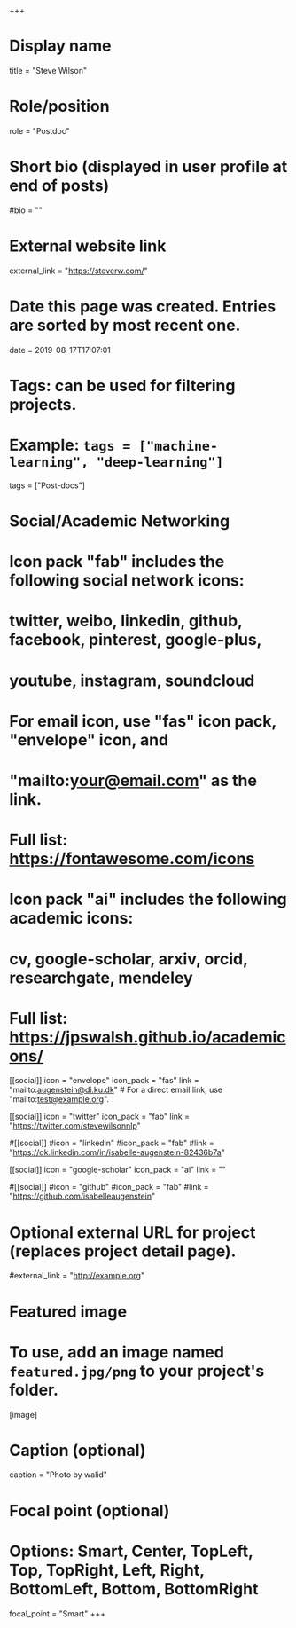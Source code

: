 +++
# Display name
title = "Steve Wilson"

# Role/position
role = "Postdoc"

# Short bio (displayed in user profile at end of posts)
#bio = ""

# External website link
external_link = "https://steverw.com/"

# Date this page was created. Entries are sorted by most recent one.
date = 2019-08-17T17:07:01

# Tags: can be used for filtering projects.
# Example: `tags = ["machine-learning", "deep-learning"]`
tags = ["Post-docs"]

# Social/Academic Networking
#
# Icon pack "fab" includes the following social network icons:
#
#   twitter, weibo, linkedin, github, facebook, pinterest, google-plus,
#   youtube, instagram, soundcloud
#
#   For email icon, use "fas" icon pack, "envelope" icon, and
#   "mailto:your@email.com" as the link.
#
#   Full list: https://fontawesome.com/icons
#
# Icon pack "ai" includes the following academic icons:
#
#   cv, google-scholar, arxiv, orcid, researchgate, mendeley
#
#   Full list: https://jpswalsh.github.io/academicons/

[[social]]
icon = "envelope"
icon_pack = "fas"
link = "mailto:augenstein@di.ku.dk"  # For a direct email link, use "mailto:test@example.org".

[[social]]
icon = "twitter"
icon_pack = "fab"
link = "https://twitter.com/stevewilsonnlp"

#[[social]]
#icon = "linkedin"
#icon_pack = "fab"
#link = "https://dk.linkedin.com/in/isabelle-augenstein-82436b7a"

[[social]]
icon = "google-scholar"
icon_pack = "ai"
link = ""

#[[social]]
#icon = "github"
#icon_pack = "fab"
#link = "https://github.com/isabelleaugenstein"


# Optional external URL for project (replaces project detail page).
#external_link = "http://example.org"

# Featured image
# To use, add an image named `featured.jpg/png` to your project's folder. 
[image]
  # Caption (optional)
  caption = "Photo by walid"

  # Focal point (optional)
  # Options: Smart, Center, TopLeft, Top, TopRight, Left, Right, BottomLeft, Bottom, BottomRight
  focal_point = "Smart"
+++

